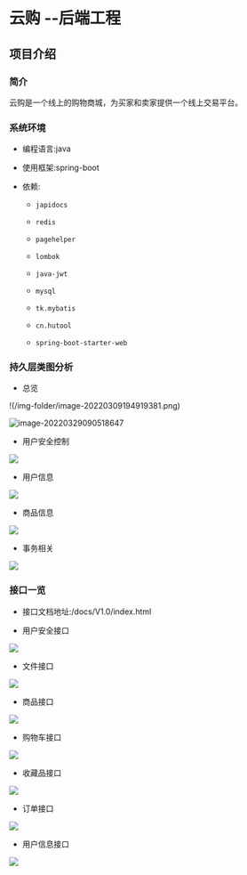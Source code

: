 # 云购	--后端工程



## 项目介绍



### 简介

云购是一个线上的购物商城，为买家和卖家提供一个线上交易平台。



### 系统环境

- 编程语言:java

- 使用框架:spring-boot

- 依赖:

  - ```
    japidocs
    ```

  - ```
    redis
    ```

  - ```
    pagehelper
    ```

  - ```
    lombok
    ```

  - ```
    java-jwt
    ```

  - ```
    mysql
    ```

  - ```
    tk.mybatis
    ```

  - ```
    cn.hutool
    ```

  - ```
    spring-boot-starter-web
    ```



### 持久层类图分析

- 总览

!(/img-folder/image-20220309194919381.png)

![image-20220329090518647](C:\Users\23108\AppData\Roaming\Typora\typora-user-images\image-20220329090518647.png)

- 用户安全控制

![](/img-folder/image-20220309195010507.png)





- 用户信息

![](/img-folder/image-20220309195109706.png)





- 商品信息

![](/img-folder/image-20220309195211463.png)





- 事务相关

![](/img-folder/image-20220309195315403.png)







### 接口一览

- 接口文档地址:/docs/V1.0/index.html

- 用户安全接口

![](/img-folder/image-20220309195525329.png)

- 文件接口

![](/img-folder/image-20220309195714120.png)

- 商品接口

![](/img-folder/image-20220309195829485.png)

- 购物车接口

![](/img-folder/image-20220309195842359.png)

- 收藏品接口

![](/img-folder/image-20220309195853740.png)

- 订单接口

![](/img-folder/image-20220309195905654.png)

- 用户信息接口

![](/img-folder/image-20220309195926704.png)

